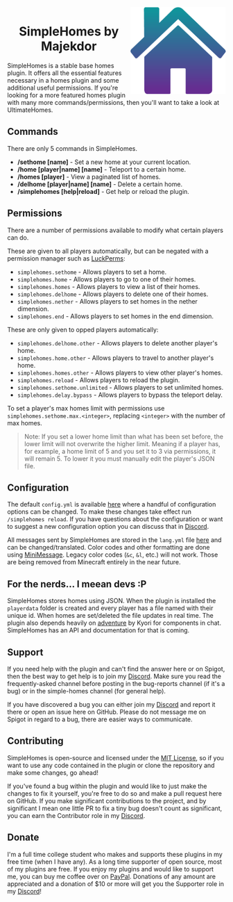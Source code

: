 <img align="right" src="https://github.com/MajekDev/SimpleHomes/blob/main/img/logo.png?raw=true" height="200" width="220">
<h1 align="center">SimpleHomes by Majekdor</h1>

SimpleHomes is a stable base homes plugin. It offers all the essential features necessary in a homes plugin and some additional useful permissions. If you're looking for a more featured homes plugin with many more commands/permissions, then you'll want to take a look at UltimateHomes.

## Commands

There are only 5 commands in SimpleHomes.
- **/sethome [name]** - Set a new home at your current location.
- **/home [player|name] [name]** - Teleport to a certain home.
- **/homes [player]** - View a paginated list of homes.
- **/delhome [player|name] [name]** - Delete a certain home.
- **/simplehomes [help|reload]** - Get help or reload the plugin.

## Permissions

There are a number of permissions available to modify what certain players can do.

These are given to all players automatically, but can be negated with a permission manager such as [LuckPerms](https://github.com/lucko/LuckPerms):
- `simplehomes.sethome` - Allows players to set a home.
- `simplehomes.home` - Allows players to go to one of their homes.
- `simplehomes.homes` - Allows players to view a list of their homes.
- `simplehomes.delhome` - Allows players to delete one of their homes.
- `simplehomes.nether` - Allows players to set homes in the nether dimension.
- `simplehomes.end` - Allows players to set homes in the end dimension.

These are only given to opped players automatically:
- `simplehomes.delhome.other` - Allows players to delete another player's home.
- `simplehomes.home.other` - Allows players to travel to another player's home.
- `simplehomes.homes.other` - Allows players to view other player's homes.
- `simplehomes.reload` - Allows players to reload the plugin.
- `simplehomes.sethome.unlimited` - Allows players to set unlimited homes.
- `simplehomes.delay.bypass` - Allows players to bypass the teleport delay.

To set a player's max homes limit with permissions use `simplehomes.sethome.max.<integer>`, replacing `<integer>` with the number of max homes.

> Note: If you set a lower home limit than what has been set before, the lower limit will not overwrite the higher limit. Meaning if a player has, for example, a home limit of 5 and you set it to 3 via permissions, it will remain 5. To lower it you must manually edit the player's JSON file. 

## Configuration

The default `config.yml` is available [here](https://github.com/MajekDev/SimpleHomes/blob/main/src/main/resources/config.yml) where a handful of configuration options can be changed. To make these changes take effect run `/simplehomes reload`. If you have questions about the configuration or want to suggest a new configuration option you can discuss that in [Discord](https://discord.majek.dev).

All messages sent by SimpleHomes are stored in the `lang.yml` file [here](https://github.com/MajekDev/SimpleHomes/blob/main/src/main/resources/lang.yml) and can be changed/translated. Color codes and other formatting are done using [MiniMessage](https://docs.adventure.kyori.net/minimessage.html#the-components). Legacy color codes (`&c`, `&l`, etc.) will not work. Those are being removed from Minecraft entirely in the near future.

## For the nerds... I meean devs :P

SimpleHomes stores homes using JSON. When the plugin is installed the `playerdata` folder is created and every player has a file named with their unique id. When homes are set/deleted the file updates in real time. The plugin also depends heavily on [adventure](https://github.com/KyoriPowered/adventure) by Kyori for components in chat. SimpleHomes has an API and documentation for that is coming.

## Support

If you need help with the plugin and can't find the answer here or on Spigot, then the best way to get help is to join my [Discord](https://discord.gg/CGgvDUz). Make sure you read the frequently-asked channel before posting in the bug-reports channel (if it's a bug) or in the simple-homes channel (for general help).

If you have discovered a bug you can either join my [Discord](https://discord.gg/CGgvDUz) and report it there or open an issue here on GitHub. Please do not message me on Spigot in regard to a bug, there are easier ways to communicate.


## Contributing

SimpleHomes is open-source and licensed under the [MIT License](https://github.com/MajekDev/SimpleHomes/blob/main/LICENSE), so if you want to use any code contained in the plugin or clone the repository and make some changes, go ahead!

If you've found a bug within the plugin and would like to just make the changes to fix it yourself, you're free to do so and make a pull request here on GitHub. If you make significant contributions to the project, and by significant I mean one little PR to fix a tiny bug doesn't count as significant, you can earn the Contributor role in my [Discord](https://discord.gg/CGgvDUz).


## Donate

I'm a full time college student who makes and supports these plugins in my free time (when I have any). As a long time supporter of open source, most of my plugins are free. If you enjoy my plugins and would like to support me, you can buy me coffee over on  [PayPal](https://paypal.com/paypalme/majekdor). Donations of any amount are appreciated and a donation of $10 or more will get you the Supporter role in my [Discord](https://discord.gg/CGgvDUz)!
